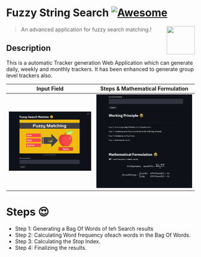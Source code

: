 # Fuzzy String Search [![Awesome](https://cdn.rawgit.com/sindresorhus/awesome/d7305f38d29fed78fa85652e3a63e154dd8e8829/media/badge.svg)](https://github.com/MarcSkovMadsen/awesome-streamlit)

[<img src="https://media.istockphoto.com/vectors/unique-modern-creative-elegant-letter-d-based-vector-icon-logo-vector-id1125625274?k=6&m=1125625274&s=612x612&w=0&h=U-fRNFEEezcFQ5M8EPjiqUTiqvhHt3lUN2s9CbaVX94=" align="right" height="75" width="75">](https://streamlit.io)

> An advanced application for fuzzy search matching.!


## Description

This is a automatic Tracker generation Web Application which can generate daily, weekly and monthly trackers. It has been enhanced to generate group level trackers also.


Input Field            |  Steps & Mathematical Formulation |
:-------------------------:|:-------------------------: |
![](https://github.com/Sghosh1999/fuzzy_search/blob/3c883d4a077c758536e8b2a76e4cb80e4236c237/images/screen1.PNG)  |  ![](https://github.com/Sghosh1999/fuzzy_search/blob/3c883d4a077c758536e8b2a76e4cb80e4236c237/images/screen2.PNG) |

# Steps :heart_eyes:

- Step 1: Generating a Bag Of Words of teh Search results
- Step 2: Calculating Word frequency ofeach words in the Bag Of Words.
- Step 3: Calculating the Stop Index.
- Step 4: Finalizing the results.
